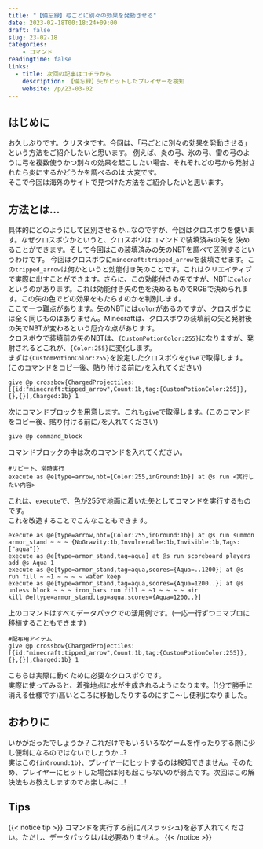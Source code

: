 ```yaml
---
title: "【備忘録】弓ごとに別々の効果を発動させる"
date: 2023-02-18T00:18:24+09:00
draft: false
slug: 23-02-18
categories:
    - コマンド
readingtime: false
links:
  - title: 次回の記事はコチラから
    description: 【備忘録】矢がヒットしたプレイヤーを検知
    website: /p/23-03-02
---
```


## はじめに
お久しぶりです。クリスタです。今回は、「弓ごとに別々の効果を発動させる」という方法をご紹介したいと思います。
例えば、炎の弓、氷の弓、雷の弓のように弓を複数使うかつ別々の効果を起こしたい場合、それぞれどの弓から発射されたら炎にするかどうかを調べるのは
大変です。  
そこで今回は海外のサイトで見つけた方法をご紹介したいと思います。

## 方法とは...
具体的にどのようにして区別させるか...なのですが、今回はクロスボウを使います。なぜクロスボウかというと、クロスボウはコマンドで装填済みの矢を
決めることができます。そして今回はこの装填済みの矢のNBTを調べて区別するというわけです。
今回はクロスボウに`minecraft:tripped_arrow`を装填させます。この`tripped_arrow`は何かというと効能付き矢のことです。これはクリエイティブで実際に出すことができます。さらに、この効能付きの矢ですが、NBTに`color`というのがあります。これは効能付き矢の色を決めるものでRGBで決められます。この矢の色でどの効果をもたらすのかを判別します。  
ここで一つ難点があります。矢のNBTには`color`があるのですが、クロスボウには全く同じものはありません。Minecraftは、クロスボウの装填前の矢と発射後の矢でNBTが変わるという厄介な点があります。  
クロスボウで装填前の矢のNBTは、`{CustomPotionColor:255}`になりますが、発射されるとこれが、`{Color:255}`に変化します。  
まずは`{CustomPotionColor:255}`を設定したクロスボウを`give`で取得します。(このコマンドをコピー後、貼り付ける前に`/`を入れてください)
```mcfunction
give @p crossbow{ChargedProjectiles:[{id:"minecraft:tipped_arrow",Count:1b,tag:{CustomPotionColor:255}},{},{}],Charged:1b} 1
```
次にコマンドブロックを用意します。これも`give`で取得します。(このコマンドをコピー後、貼り付ける前に`/`を入れてください)
```mcfunction
give @p command_block
```
コマンドブロックの中は次のコマンドを入れてください。
```mcfunction
#リピート、常時実行
execute as @e[type=arrow,nbt={Color:255,inGround:1b}] at @s run <実行したい内容>
```
これは、`execute`で、色が255で地面に着いた矢としてコマンドを実行するものです。  
これを改造することでこんなこともできます。
```mcfunction
execute as @e[type=arrow,nbt={Color:255,inGround:1b}] at @s run summon armor_stand ~ ~ ~ {NoGravity:1b,Invulnerable:1b,Invisible:1b,Tags:["aqua"]}
execute as @e[type=armor_stand,tag=aqua] at @s run scoreboard players add @s Aqua 1
execute as @e[type=armor_stand,tag=aqua,scores={Aqua=..1200}] at @s run fill ~ ~1 ~ ~ ~ ~ water keep
execute as @e[type=armor_stand,tag=aqua,scores={Aqua=1200..}] at @s unless block ~ ~ ~ iron_bars run fill ~ ~1 ~ ~ ~ ~ air
kill @e[type=armor_stand,tag=aqua,scores={Aqua=1200..}]
```
上のコマンドはすべてデータパックでの活用例です。(一応一行ずつコマブロに移植することもできます)
```mcfunction
#配布用アイテム
give @p crossbow{ChargedProjectiles:[{id:"minecraft:tipped_arrow",Count:1b,tag:{CustomPotionColor:255}},{},{}],Charged:1b} 1
```
こちらは実際に動くために必要なクロスボウです。  
実際に使ってみると、着弾地点に水が生成されるようになります。(1分で勝手に消える仕様です)高いところに移動したりするのにすこ～し便利になりました。

## おわりに
いかがだったでしょうか？これだけでもいろいろなゲームを作ったりする際に少し便利になるのではないでしょうか...?  
実はこの`{inGround:1b}`、プレイヤーにヒットするのは検知できません。そのため、プレイヤーにヒットした場合は何も起こらないのが弱点です。次回はこの解決法もお教えしますのでお楽しみに...!

## Tips
{{< notice tip >}}
コマンドを実行する前に`/`(スラッシュ)を必ず入れてください。ただし、データパックは`/`は必要ありません。
{{< /notice >}}

